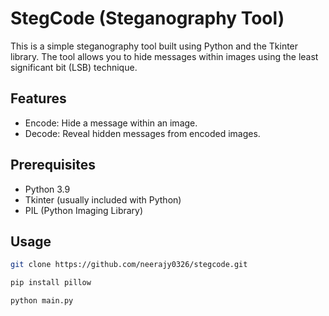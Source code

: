 # StegCode (Steganography Tool)

This is a simple steganography tool built using Python and the Tkinter library. The tool allows you to hide messages within images using the least significant bit (LSB) technique.

## Features

- Encode: Hide a message within an image.
- Decode: Reveal hidden messages from encoded images.

## Prerequisites

- Python 3.9
- Tkinter (usually included with Python)
- PIL (Python Imaging Library)

## Usage


```bash
git clone https://github.com/neerajy0326/stegcode.git

pip install pillow

python main.py


